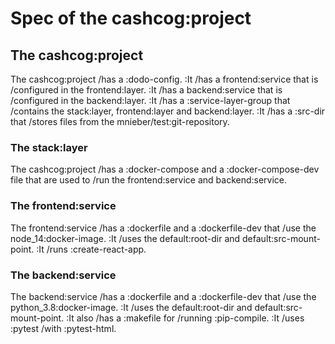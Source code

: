 # Spec of the cashcog:project

## The cashcog:project

The cashcog:project /has a :dodo-config.
:It /has a frontend:service that is /configured in the frontend:layer.
:It /has a backend:service that is /configured in the backend:layer.
:It /has a :service-layer-group that /contains the stack:layer, frontend:layer and backend:layer.
:It /has a :src-dir that /stores files from the mnieber/test:git-repository.

### The stack:layer

The cashcog:project /has a :docker-compose and a :docker-compose-dev file that are used
to /run the frontend:service and backend:service.

### The frontend:service

The frontend:service /has a :dockerfile and a :dockerfile-dev that /use the node_14:docker-image.
:It /uses the default:root-dir and default:src-mount-point.
:It /runs :create-react-app.

### The backend:service

The backend:service /has a :dockerfile and a :dockerfile-dev that /use the python_3.8:docker-image.
:It /uses the default:root-dir and default:src-mount-point.
:It also /has a :makefile for /running :pip-compile.
:It /uses :pytest /with :pytest-html.
